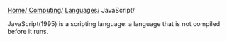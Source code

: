 [Home/](../../../index.html)
[Computing/](../../index.html)
[Languages/](../index.html)
JavaScript/

JavaScript(1995) is a scripting language: a language that is not compiled before it runs.
